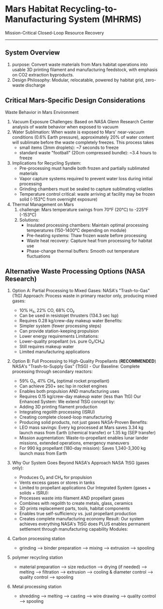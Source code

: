 # Mars Habitat Recycling-to-Manufacturing System (MHRMS)
Mission-Critical Closed-Loop Resource Recovery
--- ---
## System Overview
1. purpose: Convert waste materials from Mars habitat operations into usable 3D printing filament and manufacturing feedstock, with emphasis on CO2 extraction byproducts.
2. Design Philosophy: Modular, relocatable, powered by habitat grid, zero-waste discharge

## Critical Mars-Specific Design Considerations
Waste Behavior in Mars Environment
1. Vacuum Exposure Challenges: Based on NASA Glenn Research Center analysis of waste behavior when exposed to vacuum
2. Water Sublimation: When waste is exposed to Mars' near-vacuum conditions (0.6% Earth pressure), approximately 20% of water content will sublimate before the waste completely freezes. This process takes
    - small items (3mm droplets): ~7 seconds to freeze
    - standard waste "football" (20cm compressed bundle): ~3.4 hours to freeze
3. Implications for Recycling System:
    - Pre-processing must handle both frozen and partially sublimated materials
    - Vapor capture systems required to prevent water loss during initial processing
    - Grinding chambers must be sealed to capture sublimating volatiles
    - Temperature control critical: waste arriving at facility may be frozen solid (-153°C from overnight exposure)
4. Thermal Management on Mars
    1. challenge: Mars temperature swings from 70°F (20°C) to -225°F (-153°C)
    2. Solutions:
        - Insulated processing chambers: Maintain optimal processing temperatures (150-1400°C depending on module)
        - Pre-heating systems: Thaw frozen waste before processing
        - Waste heat recovery: Capture heat from processing for habitat use
        - Phase-change thermal buffers: Smooth out temperature fluctuations

## Alternative Waste Processing Options (NASA Research)
1. Option A: Partial Processing to Mixed Gases: 
NASA's "Trash-to-Gas" (TtG) Approach: Process waste in primary reactor only, producing mixed gases:
    - 10% H₂, 22% CO, 68% CO₂
    - Can be used in resistojet thrusters (134.3 sec Isp)
    - Requires 0.28 kg/crew-day makeup water
Benefits:
    - Simpler system (fewer processing steps)
    - Can provide station-keeping propulsion
    - Lower energy requirements
Limitations:
    - Lower-quality propellant (vs. pure O₂/CH₄)
    - Still requires makeup water
    - Limited manufacturing applications
2. Option B: Full Processing to High-Quality Propellants (**RECOMMENDED**)
NASA's "Trash-to-Supply Gas" (TtSG) - Our Baseline: Complete processing through secondary reactors:
    - 59% O₂, 41% CH₄ (optimal rocket propellant)
    - Can achieve 250+ sec Isp in rocket engines
    - Enables both propulsion AND manufacturing uses
    - Requires 0.15 kg/crew-day makeup water (less than TtG)
Our Enhanced System: We extend TtSG concept by:
    - Adding 3D printing filament production
    - Integrating regolith processing (ISRU)
    - Creating complete closed-loop manufacturing
    - Producing solid products, not just gases
NASA-Proven Benefits:
    - LEO mass savings: Every kg processed at Mars saves 3.34 kg launch mass from Earth (chemical transfer) or 1.35 kg (SEP transfer)
    - Mission augmentation: Waste-to-propellant enables lunar lander missions, extended operations, emergency maneuvers
    - For 990 kg propellant (180-day mission): Saves 1,340-3,300 kg launch mass from Earth

3. Why Our System Goes Beyond NASA's Approach
NASA TtSG (gases only):
    - Produces O₂ and CH₄ for propulsion
    - Vents excess gases or stores in tanks
    - Limited to propellant applications
Our Integrated System (gases + solids + ISRU):
    - Processes waste into filament AND propellant gases
    - Combines with regolith to create metals, glass, ceramics
    - 3D prints replacement parts, tools, habitat components
    - Enables true self-sufficiency vs. just propellant production
    - Creates complete manufacturing economy
Result: Our system achieves everything NASA's TtSG does PLUS enables permanent settlement through manufacturing capability
Modules:
1. Carbon processing station
    - grinding --> binder preparation --> mixing --> extrusion --> spooling
2. polymer recycling station
    - material preparation --> size reduction --> drying (if needed) --> melting --> filtration --> extrusion --> cooling & diameter control --> quality control --> spooling
3. Metal processing station
    - shredding --> melting --> casting --> wire drawing --> quality control --> spooling
